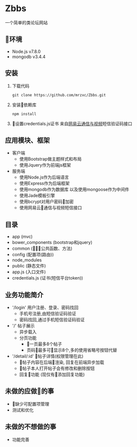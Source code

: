 # Zbbs 
一个简单的类论坛网站 
## 环境 
- Node.js v7.8.0 
- mongodb v3.4.4
## 安装 
1. 下载代码  
    <pre><code>git clone https://github.com/mrzxc/Zbbs.git</code></pre>
2. 安装依赖库 
    <pre><code>npm install</pre></code>
3. 设置credentials.js证书 来自[网易云通信与视频](http://netease.im/)短信验证码接口
## 应用模块、框架 
- 客户端 
  - 使用Bootstrap做主题样式和布局 
  - 使用Jquery作为前端js框架  
- 服务端 
  - 使用Node.js作为后端语言 
  - 使用Express作为后端框架 
  - 使用mongodb作为数据库 以及使用mongoose作为中间件
  - 使用Jade模板引擎 
  - 使用bcrypt对用户密码加密 
  - 使用网易云通信与视频短信接口  
## 目录 
- app (mvc) 
- bower_components (bootstrap和jquery)
- common (公共函数、方法) 
- config (配置项(路由))
- node_modules
- public (静态文件) 
- app.js (入口文件) 
- credentials.js (证书(短信平台token)) 
## 业务功能简介 
- '/login' 用户注册、登录、密码找回  
  - 手机号注册,由短信验证码验证 
  - 密码找回,通过手机短信验证码验证 
- '/' 帖子展示 
  - 异步载入 
  - 分页功能 
    - 一页最多8个帖子 
    - 页码最多可显示8个,多的使用省略号按钮代替 
- '/detail/:id' 帖子详情(权限管理在此) 
  - 帖子内容在后端渲染, 回复在前端异步加载 
  - 帖子本人打开帖子会有修改和删除按钮 
  - 回复功能 (现仅有添加回复功能)
## 未做的应做的事 
- 缺少可配置项管理 
- 测试和优化 
## 未做的不想做的事 
- 功能完善 
